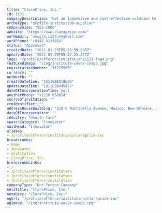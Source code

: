 ```yaml
--- 
 title: "ClaraPrice, Inc." 
 id: 1131 
 companyDescription: "Get an innovative and cost-effective solution to achieve compliance with the 2020 OPPS Final Rule for Hospital Price Transparency. Reduce administrative burden, improve patient engagement, and optimize collections." 
 archeType: "profile-institution-supplier" 
 companySize: "501-2000"  
 website: "https://www.claraprice.com/" 
 workEmail: "anugra.citrus@gmail.com" 
 workPhone: "+0145 0233654" 
 status: "Approved" 
 createdDate: "2021-01-29T05:26:59.096Z" 
 updatedDate: "2021-01-29T05:27:25.477Z" 
 logo: "/profile/offeror/institution/1131-logo.png" 
 featuredImage: "/img/institute-cover-image.jpg" 
 registrationNumber: "11225500" 
 currency: "" 
 netWorth: ""  
 createDateTime: "1611898019096"  
 updateDateTime: "1611898045477"  
 dateOfIncorperationTime: null 
 anotherPhone: "+1236 658974" 
 sourceOfInvitation: "" 
 crmIdentifier: "" 
 addressHouseBuilding: "320 C Monticello Avenue, Maxico, New Orleans, 3698745, United States" 
 dateOfIncorperation: "" 
 industry: "Health Care" 
 searchCategory: "Innovator" 
 mastHead: "Innovator" 
 aliases: 
 - /profile/offeror/institution/claraprice-inc  
 breadcrumbs: 
 - Home
 - Innovator
 - Institution
 - ClaraPrice, Inc.  
 breadcrumbLinks: 
 - /
 - /profile/offeror/institution
 - /profile/offeror/institution
 - /profile/offeror/institution  
 companyType: "One Person Company" 
 metaTitle: "ClaraPrice, Inc." 
 metaDesc: "ClaraPrice, Inc." 
 ogUrl: "/profile/offeror/institution/claraprice-inc" 
 ogImage: "/img/institute-cover-image.jpg"
---
```

